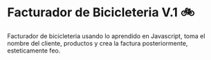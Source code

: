 # Facturador de Bicicleteria V.1 🚲
Facturador de bicicleteria usando lo aprendido en Javascript, toma el nombre del cliente, productos y crea la factura posteriormente, esteticamente feo.

